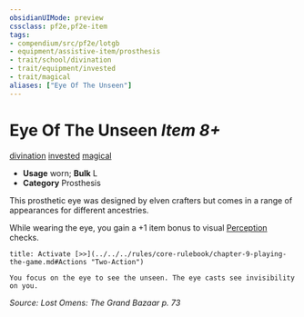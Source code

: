```yaml
---
obsidianUIMode: preview
cssclass: pf2e,pf2e-item
tags:
- compendium/src/pf2e/lotgb
- equipment/assistive-item/prosthesis
- trait/school/divination
- trait/equipment/invested
- trait/magical
aliases: ["Eye Of The Unseen"]
---
```

# Eye Of The Unseen *Item 8+*  
[divination](divination.md)  [invested](invested.md)  [magical](magical.md)  

- **Usage** worn; **Bulk** L
- **Category** Prosthesis

This prosthetic eye was designed by elven crafters but comes in a range of appearances for different ancestries.

While wearing the eye, you gain a +1 item bonus to visual [Perception](../../skills.md#Perception) checks.

```ad-embed-ability
title: Activate [>>](../../../rules/core-rulebook/chapter-9-playing-the-game.md#Actions "Two-Action")

You focus on the eye to see the unseen. The eye casts see invisibility on you.
```

*Source: Lost Omens: The Grand Bazaar p. 73*
